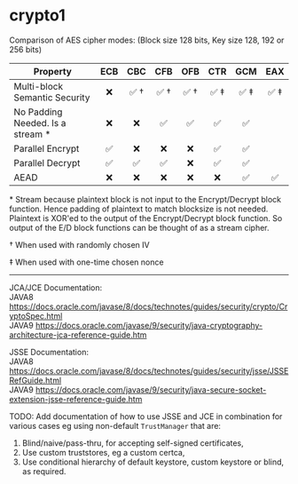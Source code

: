 # crypto1

Comparison of AES cipher modes: (Block size 128 bits, Key size 128, 192 or 256 bits)

Property                               | ECB   | CBC   | CFB   | OFB   | CTR   | GCM   | EAX
---------                            | :---: | :---: | :---: | :---: | :---: | :---: | :---:
Multi-block Semantic Security |:x:| :white_check_mark: &dagger; | :white_check_mark: &dagger; | :white_check_mark: &dagger; | :white_check_mark: &Dagger; | :white_check_mark: &Dagger; | :white_check_mark: &Dagger; |
No Padding Needed. Is a stream &ast; |:x:|:x:                | :white_check_mark: | :white_check_mark: | :white_check_mark: | :white_check_mark: | 
Parallel Encrypt                     |:white_check_mark: |:x:| :x:                | :x:                | :white_check_mark: | :white_check_mark: | 
Parallel Decrypt                     |:white_check_mark:     | :white_check_mark: | :white_check_mark: | :x: |:white_check_mark:| :white_check_mark: | 
AEAD                                 |:x:|:x: | :x: | :x: | :x: | :white_check_mark: | :white_check_mark: |


&ast; Stream because plaintext block is not input to the Encrypt/Decrypt block function. Hence padding of plaintext to match blocksize is not needed.
Plaintext is XOR'ed to the output of the Encrypt/Decrypt block function. So output of the E/D block functions can be thought of as a stream cipher.

&dagger; When used with randomly chosen IV

&Dagger; When used with one-time chosen nonce

---

JCA/JCE Documentation:  
JAVA8 https://docs.oracle.com/javase/8/docs/technotes/guides/security/crypto/CryptoSpec.html   
JAVA9 https://docs.oracle.com/javase/9/security/java-cryptography-architecture-jca-reference-guide.htm   

JSSE Documentation:   
JAVA8 https://docs.oracle.com/javase/8/docs/technotes/guides/security/jsse/JSSERefGuide.html   
JAVA9 https://docs.oracle.com/javase/9/security/java-secure-socket-extension-jsse-reference-guide.htm

TODO: Add documentation of how to use JSSE and JCE in combination for various cases eg using non-default `TrustManager` that are:
1. Blind/naive/pass-thru, for accepting self-signed certificates, 
2. Use custom truststores, eg a custom certca,
3. Use conditional hierarchy of default keystore, custom keystore or blind, as required.


